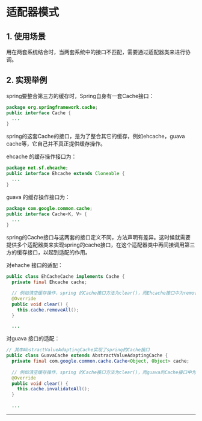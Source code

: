 # 适配器模式

## 1. 使用场景

用在两套系统结合时，当两套系统中的接口不匹配，需要通过适配器类来进行协调。

## 2. 实现举例

spring要整合第三方的缓存时，Spring自身有一套Cache接口：

```java
package org.springframework.cache;
public interface Cache {
  ...
}
```

spring的这套Cache的接口，是为了整合其它的缓存，例如ehcache，guava cache等，它自己并不真正提供缓存操作。

ehcache 的缓存操作接口为：

```java
package net.sf.ehcache;
public interface Ehcache extends Cloneable {
  ...
}
```

guava 的缓存操作接口为：

```java
package com.google.common.cache;
public interface Cache<K, V> {
  ...
}
```

spring的Cache接口与这两套的接口定义不同，方法声明有差异。这时候就需要提供多个适配器类来实现spring的cache接口，在这个适配器类中再间接调用第三方的缓存接口，以起到适配的作用。

对ehache 接口的适配：

```java
public class EhCacheCache implements Cache {
  private final Ehcache cache;

  // 例如清空缓存操作，spring 的Cache接口方法为clear()，而Ehcache接口中为removeAll() 
  @Override
  public void clear() {
    this.cache.removeAll();
  }

  ...
```

对guava 接口的适配：

```java
// 其中AbstractValueAdaptingCache实现了spring的Cache接口
public class GuavaCache extends AbstractValueAdaptingCache {
  private final com.google.common.cache.Cache<Object, Object> cache;
  
  // 例如清空缓存操作，spring 的Cache接口方法为clear()，而guava的Cache接口中为invalidateAll() 
  @Override
  public void clear() {
    this.cache.invalidateAll();
  }
  
  ...
```

---


